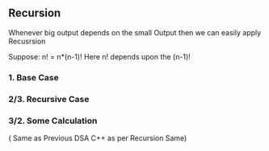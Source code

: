 ## Recursion 

Whenever big output depends on the small Output then we can easily apply Recusrsion

Suppose: n! = n*(n-1)!
Here n! depends upon the (n-1)!

### 1. Base Case
### 2/3. Recursive Case
### 3/2. Some Calculation

( Same as Previous DSA C++ as per Recursion Same) 
